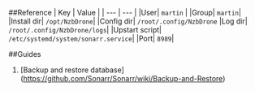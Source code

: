 ##Reference
|  Key  | Value  |
| --- | --- |
|User| `martin` |
|Group| `martin`|
|Install dir| `/opt/NzbDrone`|
|Config dir| `/root/.config/NzbDrone`
|Log dir| `/root/.config/NzbDrone/logs`|
|Upstart script| `/etc/systemd/system/sonarr.service`|
|Port| `8989`|

##Guides
1. [Backup and restore database] (https://github.com/Sonarr/Sonarr/wiki/Backup-and-Restore)